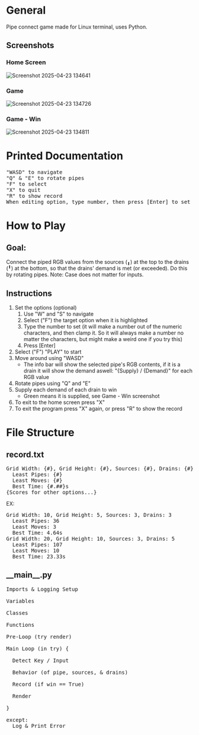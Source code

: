 # General

Pipe connect game made for Linux terminal, uses Python.

## Screenshots
### Home Screen
![Screenshot 2025-04-23 134641](https://github.com/user-attachments/assets/e6ac81c8-c00d-47ba-a8e3-fee8da091fb4)
### Game
![Screenshot 2025-04-23 134726](https://github.com/user-attachments/assets/f823eab4-08a4-4494-94b2-a4d2d604c1c2)
### Game - Win
![Screenshot 2025-04-23 134811](https://github.com/user-attachments/assets/07470e81-9af9-4126-bd47-f07ecdb45ef0)

# Printed Documentation

<pre style="overflow-x: scroll;">
"WASD" to navigate
"Q" & "E" to rotate pipes
"F" to select
"X" to quit
"R" to show record
When editing option, type number, then press [Enter] to set
</pre>

# How to Play

## Goal:

Connect the piped RGB values from the sources (╻) at the top to the drains (╹) at the bottom, so that the drains' demand is met (or exceeded). Do this by rotating pipes. Note: Case does not matter for inputs.

## Instructions

1. Set the options (optional)
    1. Use "W" and "S" to navigate
    2. Select ("F") the target option when it is highlighted
    3. Type the number to set (it will make a number out of the numeric characters, and then clamp it. So it will always make a number no matter the characters, but might make a weird one if you try this)
    4. Press \[Enter\]
2. Select ("F") "PLAY" to start
3. Move around using "WASD"
    * The info bar will show the selected pipe's RGB contents, if it is a drain it will show the demand aswell: "{Supply} / {Demand}" for each RGB value
4. Rotate pipes using "Q" and "E"
5. Supply each demand of each drain to win
    * Green means it is supplied, see Game - Win screenshot
6. To exit to the home screen press "X"
7. To exit the program press "X" again, or press "R" to show the record

# File Structure

## record.txt

<pre style="overflow-x: scroll;">
Grid Width: {#}, Grid Height: {#}, Sources: {#}, Drains: {#}
  Least Pipes: {#}
  Least Moves: {#}
  Best Time: {#.##}s
{Scores for other options...}
</pre>

EX:

<pre style="overflow-x: scroll;">
Grid Width: 10, Grid Height: 5, Sources: 3, Drains: 3
  Least Pipes: 36
  Least Moves: 3
  Best Time: 4.64s
Grid Width: 20, Grid Height: 10, Sources: 3, Drains: 5
  Least Pipes: 107
  Least Moves: 10
  Best Time: 23.33s
</pre>

## \_\_main\_\_.py

<pre style="overflow-x: scroll;">
Imports & Logging Setup

Variables

Classes

Functions

Pre-Loop (try render)

Main Loop (in try) {
  
  Detect Key / Input
  
  Behavior (of pipe, sources, & drains)
  
  Record (if win == True)
  
  Render
  
}

except:
  Log & Print Error
</pre>